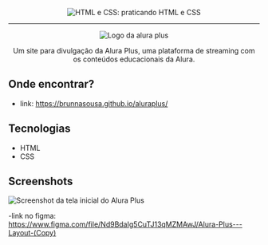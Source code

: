 
<p align="center"> <img src="https://imgur.com/BASzVop.png" alt="HTML e CSS: praticando HTML e CSS"> </p>

<hr>

<p align="center"> <img src="https://github.com/MonicaHillman/aluraplus/blob/aula04/img/Logo.png?raw=true" alt="Logo da alura plus"> </p>
<p align="center">Um site para divulgação da Alura Plus, uma plataforma de streaming com os conteúdos educacionais da Alura.</p>

## Onde encontrar?
- link: https://brunnasousa.github.io/aluraplus/

## Tecnologias
* HTML
* CSS

## Screenshots
![Screenshot da tela inicial do Alura Plus](https://imgur.com/nKUf7MK.png)

-link no figma: https://www.figma.com/file/Nd9BdaIg5CuTJ13qMZMAwJ/Alura-Plus---Layout-(Copy)
